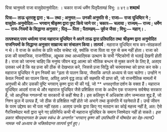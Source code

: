  

पित्रा चानुमतो राजा वासुदेवानुमोदित: । चकार राज्यं धर्मेण पितृपैतामहं विभु: ॥ ४९॥ **शब्दार्थ** 

**पित्रा—** **ताऊ धृतराष्ट्र द्वारा** **; च—** **तथा** **; अनुमत:—** **उनकी अनुमति से** **; राजा—** **राजा युधिष्ठिर ने** **; वासुदेव-अनुमोदित:—** **भगवान् श्रीकृष्ण द्वारा पुष्ट किये जाने पर** **; चकार—** **चलाया** **; राज्यम्—** **राज्य** **; धर्मेण—** **राज-नियमों के सिद्धान्त अनुसार** **;** **पितृ—** **पिता** **; पैतामहम्—** **पूर्वज जैसा** **; विभु:—** **महान्।** **.** 

**तत्पश्चात् परम धर्मात्मा राजा महाराज युधिष्ठिर ने अपने ताऊ द्वारा प्रतिपादित तथा** **श्रीकृष्ण द्वारा अनुमोदित राजनियमों के सिद्धान्त अनुसार साम्राज्य का संचालन किया।** **तात्पर्य** : महाराज युधिष्ठिर मात्र कर-संग्रहकर्ता न थे। वे राजा के कर्तव्य के प्रति सदैव सचेष्ट रहे, क्योंकि राजा पिता या गुरु से कम नहीं होता। राजा को प्रजा की सामाजिक, राजनीतिक, आॢथक तथा आध्याति्मक उत्थान के सभी ²ष्टिकोणों से भलाई देखनी होती है। राजा को जानना चाहिए कि मनुष्य जीवन बद्ध आत्मा को भौतिक बन्धन से मुक्त करने के लिए है, अतएव उसका धर्म है कि वह प्रजा की ठीक से देखभाल करे, जिससे प्रजा सिद्धि की चरमावस्था को प्राप्त कर सके। महाराज युधिष्ठिर ने इन नियमों का ²ढ़ता से पालन किया, जैसाकि अगले अध्याय से पता चलेगा। उन्होंने न केवल नियमों का पालन किया, अपितु अपने वृद्ध ताऊ की सहमति भी प्राप्त की, जो राजनीतिक मामलों में अनुभवी थे और उसकी पुष्टि भगवान् कृष्ण द्वारा भी की गई, जो ** *भगवद्गीता* दर्शन के वक्ता हैं। महाराज युधिष्ठिर आदर्श राजा थे और महाराज युधिष्ठिर जैसे प्रशिक्षित राजा के अधीन एक राजतन्त्र सर्वश्रेष्ठ सरकार है, जो आधुनिक गणतन्त्रों या सरकारों से कहीं श्रेष्ठ है। इस कलियुग में अधिकांश लोग जन्मजात शूद्र हैं, जो निश्न कुल में उत्पन्न हैं, जो ठीक से प्रशिक्षित नहीं होते जो अभागे तथा कुसंगति में रहनेवाले हैं। उन्हें जीवन के परम उद्देश्य का भी पता नहीं रहता। अतएव उनके द्वारा किए गए मतदान का कोई महत्त्व नहीं है, अत: ऐसे गैरजिश्मेदार मतों द्वारा चुने गए प्रतिनिधि कभी भी महाराज युधिष्ठिर के समान जिश्मेदार नहीं हो सकते। *इस प्रकार*  *श्रीमद्भागवत*  *के प्रथम स्कंध के अन्तर्गत 'भगवान् कृष्ण की उपस्थिति में* *भीष्मदेव का देह-त्यागÓ नामक नवें अध्याय के भक्तिवेदान्त तात्पर्य पूर्ण हुए।* 